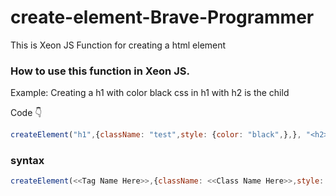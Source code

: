 # create-element-Brave-Programmer
This is Xeon JS Function for creating a html element 


### How to use this function in Xeon JS.
Example:
Creating a h1 with color black css in h1 with h2 is the child

Code 👇
```js
createElement("h1",{className: "test",style: {color: "black",},}, "<h2>1</h2>","#root");
```

### syntax
```js
createElement(<<Tag Name Here>>,{className: <<Class Name Here>>,style: {<<Styling Here>>},}, "<<Children Here>>","<<Parent ID or Class Here>>");
```
